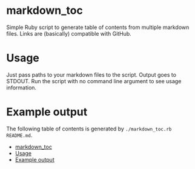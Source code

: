 # markdown_toc

Simple Ruby script to generate table of contents from multiple markdown files.
Links are (basically) compatible with GitHub.

# Usage

Just pass paths to your markdown files to the script.
Output goes to STDOUT.
Run the script with no command line argument to see usage information.

# Example output

The following table of contents is generated by `./markdown_toc.rb README.md`.

- [markdown_toc](./README.md#markdown_toc)
- [Usage](./README.md#usage)
- [Example output](./README.md#example-output)

